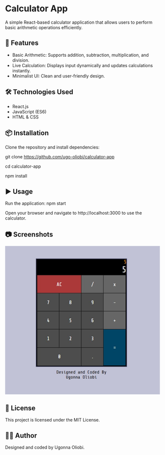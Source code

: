 # Calculator App

A simple React-based calculator application that allows users to perform basic arithmetic operations efficiently.

## 🚀 Features

- Basic Arithmetic: Supports addition, subtraction, multiplication, and division.
- Live Calculation: Displays input dynamically and updates calculations instantly.
- Minimalist UI: Clean and user-friendly design.

## 🛠️ Technologies Used

- React.js
- JavaScript (ES6)
- HTML & CSS

## 📦 Installation

Clone the repository and install dependencies:

git clone https://github.com/ugo-oliobi/calculator-app

cd calculator-app

npm install

## ▶️ Usage

Run the application:
npm start

Open your browser and navigate to http://localhost:3000 to use the calculator.

## 📷 Screenshots

![Calculator Screenshot](src/assets/images/calculator.jpg)

## 📜 License

This project is licensed under the MIT License.

## 👨‍💻 Author

Designed and coded by Ugonna Oliobi.
